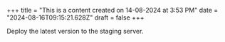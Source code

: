 +++
title = "This is a content created on 14-08-2024 at 3:53 PM"
date = "2024-08-16T09:15:21.628Z"
draft = false
+++

  Deploy the latest version to the staging server.
        